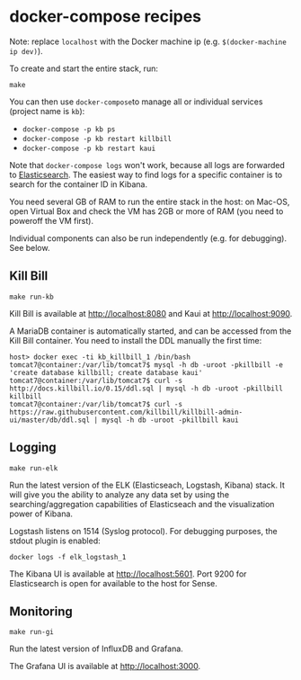 # docker-compose recipes

Note: replace `localhost` with the Docker machine ip (e.g. `$(docker-machine ip dev)`).

To create and start the entire stack, run:

`make`

You can then use `docker-compose`to manage all or individual services (project name is `kb`):

* `docker-compose -p kb ps`
* `docker-compose -p kb restart killbill`
* `docker-compose -p kb restart kaui`

Note that `docker-compose logs` won't work, because all logs are forwarded to [Elasticsearch](http://localhost:5601). The easiest way to find logs for a specific container is to search for the container ID in Kibana.

You need several GB of RAM to run the entire stack in the host: on Mac-OS, open Virtual Box and check the VM has 2GB or more of RAM (you need to poweroff the VM first).

Individual components can also be run independently (e.g. for debugging). See below.

## Kill Bill

`make run-kb`

Kill Bill is available at [http://localhost:8080](http://localhost:8080) and Kaui at [http://localhost:9090](http://localhost:9090).

A MariaDB container is automatically started, and can be accessed from the Kill Bill container. You need to install the DDL manually the first time:

```
host> docker exec -ti kb_killbill_1 /bin/bash
tomcat7@container:/var/lib/tomcat7$ mysql -h db -uroot -pkillbill -e 'create database killbill; create database kaui'
tomcat7@container:/var/lib/tomcat7$ curl -s http://docs.killbill.io/0.15/ddl.sql | mysql -h db -uroot -pkillbill killbill
tomcat7@container:/var/lib/tomcat7$ curl -s https://raw.githubusercontent.com/killbill/killbill-admin-ui/master/db/ddl.sql | mysql -h db -uroot -pkillbill kaui
```

## Logging

`make run-elk`

Run the latest version of the ELK (Elasticseach, Logstash, Kibana) stack. It will give you the ability to analyze any data set by using the searching/aggregation capabilities of Elasticseach and the visualization power of Kibana.

Logstash listens on 1514 (Syslog protocol). For debugging purposes, the stdout plugin is enabled:

`docker logs -f elk_logstash_1`

The Kibana UI is available at [http://localhost:5601](http://localhost:5601). Port 9200 for Elasticsearch is open for available to the host for Sense.

## Monitoring

`make run-gi`

Run the latest version of InfluxDB and Grafana.

The Grafana UI is available at [http://localhost:3000](http://localhost:3000).
